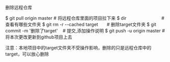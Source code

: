 删除远程仓库

$ git pull origin master          # 将远程仓库里面的项目拉下来
$ dir                             #查看有哪些文件夹
$ git rm -r --cached target       # 删除target文件夹
$ git commit -m '删除了target'    # 提交,添加操作说明
$ git push -u origin master       # 将本次更改更新到github项目上去

注意：本地项目中的target文件夹不受操作影响，删除的只是远程仓库中的target，可以放心删除